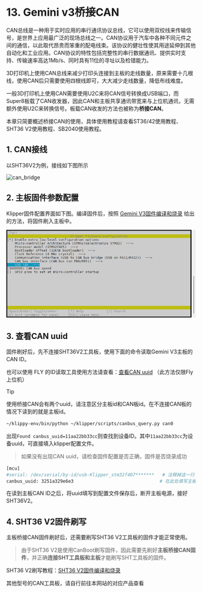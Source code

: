 # 13. Gemini v3桥接CAN

CAN总线是一种用于实时应用的串行通讯协议总线，它可以使用双绞线来传输信号，是世界上应用最广泛的现场总线之一。CAN协议用于汽车中各种不同元件之间的通信，以此取代昂贵而笨重的配电线束。该协议的健壮性使其用途延伸到其他自动化和工业应用。CAN协议的特性包括完整性的串行数据通讯、提供实时支持、传输速率高达1Mb/s、同时具有11位的寻址以及检错能力。

3D打印机上使用CAN总线来减少打印头连接到主板的走线数量，原来需要十几根线，使用CAN后只需要使用四根线即可，大大减少走线数量，降低布线难度。

一般3D打印机上使用CAN需要使用U2C来将CAN信号转换成USB端口，而Super8板载了CAN收发器，因此CAN和主板共享通讯带宽来与上位机通讯，无需额外使用U2C来转换信号。板载CAN收发的方法也被称为**桥接CAN**。

本章只简要概述桥接CAN的使用，具体使用教程请查看ST36/42使用教程、SHT36 V2使用教程、SB2040使用教程。

## 1. CAN接线

以SHT36V2为例，接线如下图所示

![can_bridge](../../images/boards/fly_gemini_v3/can_bridge.png)

## 2. 主板固件参数配置

Klipper固件配置界面如下图。编译固件后，按照 [Gemini V3固件编译和烧录](/board/fly_gemini_v3/flash "点击即可跳转") 给出的方法，将固件刷入主板中。

![usb2can](../../images/boards/fly_gemini_v3/usb2can.png ":no-zooom")

## 3. 查看CAN uuid

固件刷好后，先不连接SHT36V2工具板，使用下面的命令读取Gemini V3主板的CAN ID。

也可以使用 FLY 的ID读取工具使用方法请查看：[查看CAN uuid](/advanced/can?id=查看can-uuid "点击即可跳转") （此方法仅限Fly上位机）

> [!TIP]
> 使用桥接CAN会有两个uuid，请注意区分主板id和CAN板id。在不连接CAN板的情况下读到的就是主板id。

```bash
~/klippy-env/bin/python ~/klipper/scripts/canbus_query.py can0
```

出现``Found canbus_uuid=11aa22bb33cc``则查找到设备ID。其中``11aa22bb33cc``为设备uuid，可直接填入klipper配置文件。

> 如果没有出现CAN uuid，请检查固件配置是否正确，固件是否烧录成功

 ```bash
[mcu]
#serial: /dev/serial/by-id/usb-Klipper_stm32f407*******   # 注释掉这一行
canbus_uuid: 3251a329e6e3                                # 在此处填写主板的CAN ID
 ```

在读到主板CAN ID之后，将uuid填写到配置文件保存后，断开主板电源，接好SHT36V2。

## 4. SHT36 V2固件刷写

主板桥接CAN固件刷好后，还需要刷写SHT36 V2工具板的固件才能正常使用。

> 由于SHT36 V2是使用CanBoot刷写固件，因此需要先刷好**主板桥接CAN固件**，并正确**连接SHT工具板和主板**才能刷写SHT工具板的固件。

SHT36 V2刷写教程：[SHT36 V2固件编译和烧录](/board/fly_sht_v2/flash "点击即可跳转")

其他型号的CAN工具板，请自行前往本网站的对应产品查看

